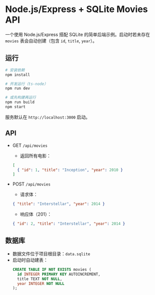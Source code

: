 # Node.js/Express + SQLite Movies API

一个使用 Node.js/Express 搭配 SQLite 的简单后端示例。启动时若未存在 `movies` 表会自动创建（包含 `id`, `title`, `year`）。

## 运行

```bash
# 安装依赖
npm install

# 开发运行（ts-node）
npm run dev

# 或先构建再运行
npm run build
npm start
```

服务默认在 `http://localhost:3000` 启动。

## API

- GET `/api/movies`
  - 返回所有电影：
  ```json
  [
    { "id": 1, "title": "Inception", "year": 2010 }
  ]
  ```

- POST `/api/movies`
  - 请求体：
  ```json
  { "title": "Interstellar", "year": 2014 }
  ```
  - 响应体（201）：
  ```json
  { "id": 2, "title": "Interstellar", "year": 2014 }
  ```

## 数据库

- 数据文件位于项目根目录：`data.sqlite`
- 启动时自动建表：
  ```sql
  CREATE TABLE IF NOT EXISTS movies (
    id INTEGER PRIMARY KEY AUTOINCREMENT,
    title TEXT NOT NULL,
    year INTEGER NOT NULL
  );
  ```

